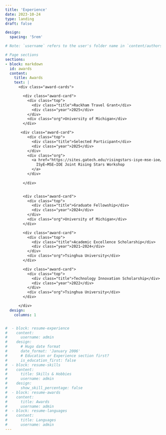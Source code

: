```yaml
---
title: 'Experience'
date: 2023-10-24
type: landing
draft: false

design:
  spacing: '5rem'

# Note: `username` refers to the user's folder name in `content/authors/`

# Page sections
sections:
- block: markdown
  id: awards
  content:
    title: Awards
    text: |
      <div class="award-cards">

        <div class="award-card">
          <div class="top">
            <div class="title">Rackham Travel Grant</div>
            <div class="year">2025</div>
          </div>
          <div class="org">University of Michigan</div>
        </div>

       <div class="award-card">
          <div class="top">
            <div class="title">Selected Participant</div>
            <div class="year">2025</div>
          </div>
          <div class="org">
            <a href="https://sites.gatech.edu/risingstars-isye-mse-ioe/" target="_blank" rel="noopener">
              ISyE–MSE–IOE Joint Rising Stars Workshop
            </a>
          </div>
        
        </div>


        <div class="award-card">
          <div class="top">
            <div class="title">Graduate Fellowship</div>
            <div class="year">2024</div>
          </div>
          <div class="org">University of Michigan</div>
        </div>

        <div class="award-card">
          <div class="top">
            <div class="title">Academic Excellence Scholarship</div>
            <div class="year">2021–2024</div>
          </div>
          <div class="org">Tsinghua University</div>
        </div>

        <div class="award-card">
          <div class="top">
            <div class="title">Technology Innovation Scholarship</div>
            <div class="year">2022</div>
          </div>
          <div class="org">Tsinghua University</div>
        </div>

      </div>
  design:
    columns: 1


#  - block: resume-experience
#    content:
#      username: admin
#    design:
#      # Hugo date format
#      date_format: 'January 2006'
#      # Education or Experience section first?
#      is_education_first: false
#  - block: resume-skills
#    content:
#      title: Skills & Hobbies
#      username: admin
#    design:
#      show_skill_percentage: false
#  - block: resume-awards
#    content:
#      title: Awards
#      username: admin
#  - block: resume-languages
#    content:
#      title: Languages
#      username: admin
---
```

